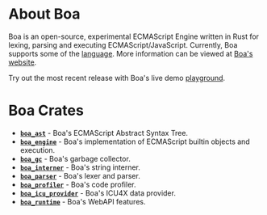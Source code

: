 # About Boa

Boa is an open-source, experimental ECMAScript Engine written in Rust for
lexing, parsing and executing ECMAScript/JavaScript. Currently, Boa supports some
of the [language][boa-conformance]. More information can be viewed at [Boa's
website][boa-web].

Try out the most recent release with Boa's live demo
[playground][boa-playground].

# Boa Crates

- [**`boa_ast`**][ast] - Boa's ECMAScript Abstract Syntax Tree.
- [**`boa_engine`**][engine] - Boa's implementation of ECMAScript builtin objects and
  execution.
- [**`boa_gc`**][gc] - Boa's garbage collector.
- [**`boa_interner`**][interner] - Boa's string interner.
- [**`boa_parser`**][parser] - Boa's lexer and parser.
- [**`boa_profiler`**][profiler] - Boa's code profiler.
- [**`boa_icu_provider`**][icu] - Boa's ICU4X data provider.
- [**`boa_runtime`**][runtime] - Boa's WebAPI features.

[boa-conformance]: https://boajs.dev/boa/test262/
[boa-web]: https://boajs.dev/
[boa-playground]: https://boajs.dev/boa/playground/
[ast]: https://boajs.dev/boa/doc/boa_ast/index.html
[engine]: https://boajs.dev/boa/doc/boa_engine/index.html
[gc]: https://boajs.dev/boa/doc/boa_gc/index.html
[interner]: https://boajs.dev/boa/doc/boa_interner/index.html
[parser]: https://boajs.dev/boa/doc/boa_parser/index.html
[profiler]: https://boajs.dev/boa/doc/boa_profiler/index.html
[icu]: https://boajs.dev/boa/doc/boa_icu_provider/index.html
[runtime]: https://boajs.dev/boa/doc/boa_runtime/index.html
